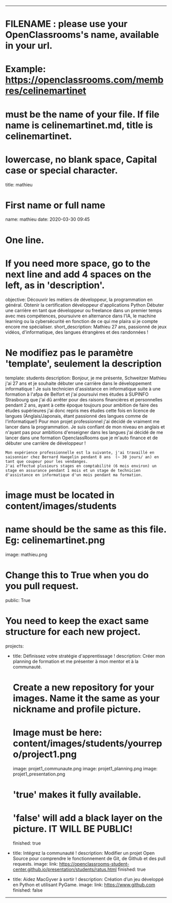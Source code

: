 ---

# FILENAME : please use your OpenClassrooms's name, available in your url.
# Example: https://openclassrooms.com/membres/celinemartinet
# must be the name of your file. If file name is celinemartinet.md, title is celinemartinet.
# lowercase, no blank space, Capital case or special character.
title: mathieu

# First name or full name
name: mathieu
date: 2020-03-30 09:45

# One line.
# If you need more space, go to the next line and add 4 spaces on the left, as in 'description'.
objective: 
    Découvrir les métiers de développeur, la programmation en général.
    Obtenir la certification développeur d'applications Python
    Débuter une carrière en tant que développeur ou freelance dans un premier temps avec mes compétences, poursuivre en alternance dans l'IA, le machine learning ou la cybersécurité en fonction de ce qui me plaira si je compte encore me spécialiser.
short_description:
    Mathieu 27 ans, passionné de jeux vidéos, d'informatique, des langues étrangères et des randonnées !

# Ne modifiez pas le paramètre 'template', seulement la description
template: students
description:
    Bonjour, je me présente, Schweitzer Mathieu j'ai 27 ans et je souhaite débuter une carrière dans le développement informatique !
    Je suis technicien d'assistance en informatique suite à une formation à l'afpa de Belfort et j'ai poursuivi mes études à SUPINFO Strasbourg que j'ai dû arrêter pour des raisons financières et personnelles pendant 2 ans, ayant à cette époque toujours pour ambition de faire des études supérieures j'ai donc repris mes études cette fois en licence de langues (Anglais/Japonais, étant passionné des langues comme de l'informatique!)
    Pour mon projet professionnel j'ai décidé de vraiment me lancer dans la programmation. Je suis confiant de mon niveau en anglais et n'ayant pas pour ambitions d'enseigner dans les langues  j'ai décidé de me lancer dans une formation OpenclassRooms que je m'auto finance et de débuter une carrière de développeur !

    Mon expérience professionnelle est la suivante, j'ai travaillé en saisonnier chez Bernard Haegelin pendant 8 ans  (~ 30 jours/ an) en tant que coupeur pour les vendanges.
    J'ai effectué plusieurs stages en comptabilité (6 mois environ) un stage en assurance pendant 1 mois et un stage de technicien d'assistance en informatique d'un mois pendant ma formation.

# image must be located in content/images/students
# name should be the same as this file. Eg: celinemartinet.png
image: mathieu.png

# Change this to True when you do you pull request.
public: True

# You need to keep the exact same structure for each new project.
projects:
  - title: Définissez votre stratégie d'apprentissage !
    description: Créer mon planning de formation et me présenter à mon mentor et à la communauté.
    # Create a new repository for your images. Name it the same as your nickname and profile picture.
    # Image must be here: content/images/students/yourrepo/project1.png
    image: projet1_communaute.png
    image: projet1_planning.png
    image: projet1_presentation.png
    # 'true' makes it fully available.
    # 'false' will add a black layer on the picture. IT WILL BE PUBLIC!
    finished: true

  - title: Intégrez la communauté !
    description: Modifier un projet Open Source pour comprendre le fonctionnement de Git, de Github et des pull requests. 
    image: 
    link: https://openclassrooms-student-center.github.io/presentation/students/ratus.html
    finished: true

  - title: Aidez MacGyver à sortir !
    description: Création d’un jeu développé en Python et utilisant PyGame.
    image: 
    link: https://www.github.com
    finished: false
---
